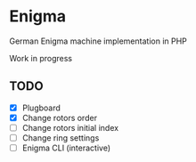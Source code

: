 # Enigma
German Enigma machine implementation in PHP

Work in progress


## TODO
- [x] Plugboard
- [x] Change rotors order
- [ ] Change rotors initial index
- [ ] Change ring settings
- [ ] Enigma CLI (interactive)
